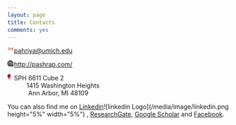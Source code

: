 ```yaml
---
layout: page
title: Contacts
comments: yes
---
```




<img align="left" src="/media/image/gmail.jpg" height="3%" width="3%">  <pahriya@umich.edu><br/>

<img align="left" src="/media/image/website.png" height="3%" width="3%">  <http://pashrap.com/><br/>

<img align="left" src="/media/image/address.png" height="3%" width="3%"> SPH 6611 Cube 2
 <br/>            1415 Washington Heights
 <br/>              Ann Arbor, MI 48109
 
 You can also find me on [Linkedin](https://www.linkedin.com/in/pahriya-ashrap-paheliya-aixilafu-084900108/)![linkedin Logo](/media/image/linkedin.png height="5%" width="5%")
, [ResearchGate](https://www.researchgate.net/profile/Paheliya_Aixilafu), [Google Scholar](https://scholar.google.com/citations?user=O83SoRkAAAAJ&hl=en) and [Facebook](https://www.facebook.com/paheliya.aixilafu).


